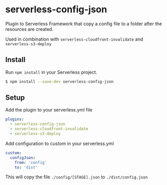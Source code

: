 # serverless-config-json
Plugin to Serverless Framework that copy a config file to a folder after the resources are created.

Used in combination with `serverless-cloudfront-invalidate` and `serverless-s3-deploy`

## Install

Run `npm install` in your Serverless project.

```sh
$ npm install --save-dev serverless-config-json
```

## Setup

Add the plugin to your serverless.yml file

```yaml
plugins:
  - serverless-config-json
  - serverless-cloudfront-invalidate
  - serverless-s3-deploy
```

Add configuration to custom in your serverless.yml

```yaml
custom:
  configJson:
    from: 'config'
    to: 'dist'
```

This will copy the file `./config/[STAGE].json` to `./dist/config.json`